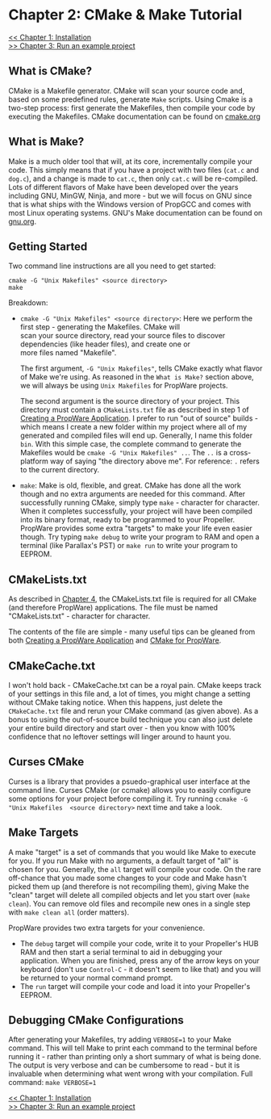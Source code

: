 Chapter 2: CMake & Make Tutorial
================================

[<< Chapter 1: Installation](http://david.zemon.name/PropWare/md_docs_Ch1Install.html)<br />
[>> Chapter 3: Run an example project](http://david.zemon.name/PropWare/md_docs_Ch3RunningExampleProjects.html)

What is CMake?
--------------
CMake is a Makefile generator. CMake will scan your source code and, based on some predefined rules, 
generate `Make` scripts. Using Cmake is a two-step process: first generate the Makefiles, then compile your code by 
executing the Makefiles. CMake documentation can be found on 
[cmake.org](http://cmake.org/cmake/help/documentation.html)

What is Make?
-------------
Make is a much older tool that will, at its core, incrementally compile your code. This simply means that if you 
have a project with two files (`cat.c` and `dog.c`), and a change is made to `cat.c`, then only `cat.c` will be 
re-compiled. Lots of different flavors of Make have been developed over the years including GNU, MinGW, Ninja, and 
more - but we will focus on GNU since that is what ships with the Windows version of PropGCC and comes with most Linux 
operating systems. GNU's Make documentation can be found on 
[gnu.org](http://www.gnu.org/software/make/manual/html_node/index.html).

Getting Started
---------------

Two command line instructions are all you need to get started:

    cmake -G "Unix Makefiles" <source directory>
    make
    
Breakdown:
* `cmake -G "Unix Makefiles" <source directory>`: Here we perform the first step - generating the Makefiles. CMake will  
  scan your source directory, read your source files to discover dependencies (like header files), and create one or  
  more files named "Makefile".
   
  The first argument, `-G "Unix Makefiles"`, tells CMake exactly what flavor of Make we're using. As reasoned in the
  `What is Make?` section above, we will always be using `Unix Makefiles` for PropWare projects.

  The second argument is the source directory of your project. This directory must contain a `CMakeLists.txt` file as
  described in step 1 of 
  [Creating a PropWare Application](http://david.zemon.name/PropWare/md_docs_Ch4AppDeployment.html). I prefer to run
  "out of source" builds - which means I create a new folder within my project where all of my generated and compiled
  files will end up. Generally, I name this folder `bin`. With this simple case, the complete command to generate the
  Makefiles would be `cmake -G "Unix Makefiles" ..`. The `..` is a cross-platform way of saying "the directory above
  me". For reference: `.` refers to the current directory.
  
* `make`: Make is old, flexible, and great. CMake has done all the work though and no extra arguments are needed for
  this command. After successfully running CMake, simply type `make` - character for character. When it
  completes successfully, your project will have been compiled into its binary format, ready to be programmed to your
  Propeller. PropWare provides some extra "targets" to make your life even easier though. Try typing `make debug` to 
  write your program to RAM and open a terminal (like Parallax's PST) or `make run` to write your program to EEPROM.
  
CMakeLists.txt
--------------

As described in [Chapter 4](http://david.zemon.name/PropWare/md_docs_Ch4AppDeployment.html), the CMakeLists.txt file is 
required for all CMake (and therefore PropWare) applications. The file must be named "CMakeLists.txt" - character for 
character. 

The contents of the file are simple - many useful tips can be gleaned from both 
[Creating a PropWare Application](http://david.zemon.name/PropWare/md_docs_Ch4AppDeployment.html) and 
[CMake for PropWare](http://david.zemon.name/PropWare/md_docs_AppACMakeForPropware.html).

CMakeCache.txt
--------------

I won't hold back - CMakeCache.txt can be a royal pain. CMake keeps track of your settings in this file and, 
a lot of times, you might change a setting without CMake taking notice. When this happens, just delete the 
`CMakeCache.txt` file and rerun your CMake command (as given above). As a bonus to using the out-of-source build
technique you can also just delete your entire build directory and start over - then you know with 100% confidence that
no leftover settings will linger around to haunt you.

Curses CMake
------------

Curses is a library that provides a psuedo-graphical user interface at the command line. Curses CMake (or ccmake) allows
you to easily configure some options for your project before compiling it. Try running `ccmake -G "Unix Makefiles 
<source directory>` next time and take a look.

Make Targets
------------

A make "target" is a set of commands that you would like Make to execute for you. If you run Make with no arguments, a
default target of "all" is chosen for you. Generally, the `all` target will compile your code. On the rare off-chance
that you made some changes to your code and Make hasn't picked them up (and therefore is not recompiling them), giving
Make the "clean" target will delete all compiled objects and let you start over (`make clean`). You can remove old files
and recompile new ones in a single step with `make clean all` (order matters).

PropWare provides two extra targets for your convenience. 
* The `debug` target will compile your code, write it to your Propeller's HUB RAM and then start a serial terminal to
  aid in debugging your application. When you are finished, press any of the arrow keys on your keyboard (don't use 
  `Control-C` - it doesn't seem to like that) and you will be returned to your normal command prompt.
* The `run` target will compile your code and load it into your Propeller's EEPROM. 

Debugging CMake Configurations
------------------------------

After generating your Makefiles, try adding `VERBOSE=1` to your Make command. This will tell Make to print each command
to the terminal before running it - rather than printing only a short summary of what is being done. The output is very 
verbose and can be cumbersome to read - but it is invaluable when determining what went wrong with your compilation.
Full command: `make VERBOSE=1`

[<< Chapter 1: Installation](http://david.zemon.name/PropWare/md_docs_Ch1Install.html)<br />
[>> Chapter 3: Run an example project](http://david.zemon.name/PropWare/md_docs_Ch3RunningExampleProjects.html)
